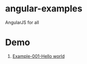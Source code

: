 # angular-examples
AngularJS for all
# Demo
<ol>
<li><a href="http://plnkr.co/edit/mwkcva?p=preview" target="blank">Example-001-Hello world</a></li>
</ol>
